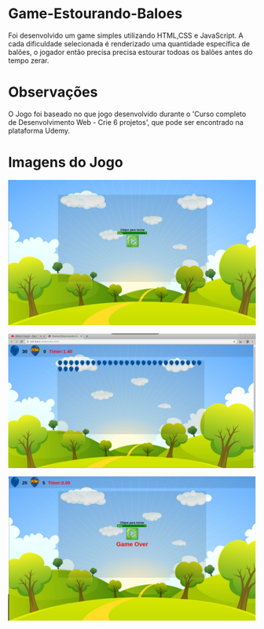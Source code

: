 # Game-Estourando-Baloes
Foi desenvolvido um game simples utilizando HTML,CSS e JavaScript. A cada dificuldade selecionada é renderizado uma quantidade específica de balões, o jogador então precisa precisa estourar todoas os balões antes do tempo zerar.

# Observações
O Jogo foi baseado no que jogo desenvolvido durante o 'Curso completo de Desenvolvimento Web - Crie 6 projetos', que pode ser encontrado na plataforma Udemy.

# Imagens do Jogo

![Tela de Início](https://github.com/maiconsa/Game-Estourando-Baloes/blob/master/previews/game-picture-1.png)

![Tela do Jogo](https://github.com/maiconsa/Game-Estourando-Baloes/blob/master/previews/game-picture-2.png)

![Tela Game Over](https://github.com/maiconsa/Game-Estourando-Baloes/blob/master/previews/game-picture-3.png)

